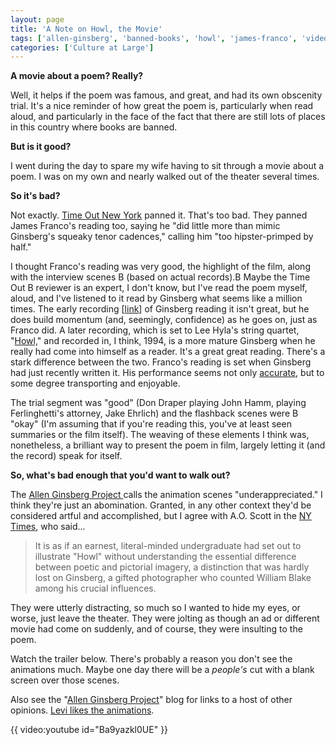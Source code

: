```yaml
---
layout: page
title: 'A Note on Howl, the Movie'
tags: ['allen-ginsberg', 'banned-books', 'howl', 'james-franco', 'video']
categories: ['Culture at Large']
---
```

**A movie about a poem? Really?**

Well, it helps if the poem was famous, and great, and had its own obscenity trial. It's a nice reminder of how great the poem is, particularly when read aloud, and particularly in the face of the fact that there are still lots of places in this country where books are banned.

**But is it good?**

I went during the day to spare my wife having to sit through a movie about a poem. I was on my own and nearly walked out of the theater several times.

**So it's bad?**

Not exactly. [Time Out New York](http://newyork.timeout.com/articles/film/89268/howl-film-review) panned it. That's too bad. They panned James Franco's reading too, saying he "did little more than mimic Ginsberg's squeaky tenor cadences," calling him "too hipster-primped by half."

I thought Franco's reading was very good, the highlight of the film, along with the interview scenes B (based on actual records).B Maybe the Time Out B reviewer is an expert, I don't know, but I've read the poem myself, aloud, and I've listened to it read by Ginsberg what seems like a million times. The early recording [<a href="http://media.sas.upenn.edu/pennsound/authors/Ginsberg/SFSU-1956/Ginsberg-Allen_04_Howl_SFSU_10-25-56.mp3">link</a>] of Ginsberg reading it isn't great, but he does build momentum (and, seemingly, confidence) as he goes on, just as Franco did. A later recording, which is set to Lee Hyla's string quartet, "<a href="http://www.amazon.com/exec/obidos/tg/detail/-/B000005J3N/qid=1077325102/sr=1-13/ref=sr_1_13/102-6487001-3036120?v=glance&amp;s=classical">Howl,</a>" and recorded in, I think, 1994, is a more mature Ginsberg when he really had come into himself as a reader. It's a great great reading. There's a stark difference between the two. Franco's reading is set when Ginsberg had just recently written it. His performance seems not only <a href="http://latimesblogs.latimes.com/jacketcopy/2010/09/james-franco-howl-aurally.html">accurate</a>, but to some degree transporting and enjoyable.

The trial segment was "good" (Don Draper playing John Hamm, playing Ferlinghetti's attorney, Jake Ehrlich) and the flashback scenes were B "okay" (I'm assuming that if you're reading this, you've at least seen summaries or the film itself). The weaving of these elements I think was, nonetheless, a brilliant way to present the poem in film, largely letting it (and the record) speak for itself.

<strong>So, what's bad enough that you'd want to walk out?</strong>

The <a href="http://ginsbergblog.blogspot.com/">Allen Ginsberg Project </a>calls the animation scenes "underappreciated." I think they're just an abomination. Granted, in any other context they'd be considered artful and accomplished, but I agree with A.O. Scott in the <a href="http://movies.nytimes.com/2010/09/24/movies/24howl.html?pagewanted=all">NY Times</a>, who said...

> It is as if an earnest, literal-minded undergraduate had set out to illustrate "Howl" without understanding the essential difference between poetic and pictorial imagery, a distinction that was hardly lost on Ginsberg, a gifted photographer who counted William Blake among his crucial influences.

They were utterly distracting, so much so I wanted to hide my eyes, or worse, just leave the theater. They were jolting as though an ad or different movie had come on suddenly, and of course, they were insulting to the poem.

Watch the trailer below. There's probably a reason you don't see the animations much. Maybe one day there will be a <em>people's</em> cut with a blank screen over those scenes.

Also see the "<a href="http://ginsbergblog.blogspot.com/">Allen Ginsberg Project</a>" blog for links to a host of other opinions. <a href="http://www.litkicks.com/HowlTheMovie">Levi likes the animations</a>.


{{ video:youtube id="Ba9yazkl0UE" }}
